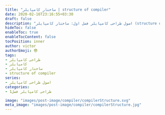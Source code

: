 ```yaml
---
title: "ساختار کامپایلر | structure of compiler"
date: 2020-02-16T23:16:55+03:30
draft: false
description: "اصول طراحی کامپایلر فصل اول: ساختار کامپایلر (structure of compiler)"
hideToc: false
enableToc: true
enableTocContent: false
tocPosition: inner
author: victor
authorEmoji: 😎
tags: 
- طراحی کامپایلر
- کامپایلر
- ساختار کامپایلر
- structure of compiler
series:
- اصول طراحی کامپایلر
categories:
- طراحی کامپایلر فصل1

image: "images/post-image/compiler/compilerStructure.svg"
meta_image: "images/post-image/compiler/compilerStructure.jpg"
---
```


